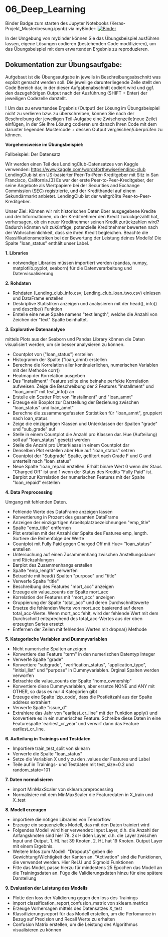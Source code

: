 # 06_Deep_Learning

Binder Badge zum starten des Jupyter Notebooks (Keras-Projekt_Musterloesung.ipynb) via myBinder: 
[![Binder](https://mybinder.org/badge_logo.svg)](https://mybinder.org/v2/gh/tristii/06_Deep_Learning/main?labpath=Keras_Projekt_Musterloesung.ipynb)


In der Umgebung von mybinder können Sie das Übungsbeispiel ausführen lassen, eigene Lösungen codieren (bestehenden Code modifizieren), um das Übungsbeispiel mit dem erwartenden Ergebnis zu reproduzieren.

## Dokumentation zur Übungsaufgabe: 
Aufgebaut ist die Übungsaufgabe in jeweils in Beschreibungsabschnitt was explizit gemacht werden soll. Die jeweilige darunterliegende Zelle stellt den Code Bereich dar, in der dieser Aufgabenabschnitt codiert wird und ggf. den dazugehörigen Output nach der Ausführung (SHIFT + Enter) der jeweiligen Codezelle darstellt.

! Um das zu erwartendee Ergebnis (Output) der Lösung im Übungsbeispiel nicht zu verlieren bzw. zu überschreiben, können Sie nach der Beschreibung der jeweiligen Teil-Aufgabe eine Zwischenzeile(neue Zeile) einfügen, in der Sie Ihre Lösung codieren um danach Ihren Code mit dem darunter liegenden Mustercode + dessen Output vergleichen/überprüfen zu können. 

**Vorgehensweise im Übungsbeispiel:**

Fallbeispiel: Der Datensatz

Wir werden einen Teil des LendingClub-Datensatzes von Kaggle verwenden: https://www.kaggle.com/wordsforthewise/lending-club
LendingClub ist ein US-basierter Peer-To-Peer-Kreditgeber mit Sitz in San Francisco, California.[3] Es war der erste Peer-to-Peer-Kreditgeber, der seine Angebote als Wertpapiere bei der Securities and Exchange Commission (SEC) registrierte, und der Kredithandel auf einem Sekundärmarkt anbietet. LendingClub ist der weltgrößte Peer-to-Peer-Kreditgeber. 

Unser Ziel: Können wir mit historischen Daten über ausgegebene Kredite und der Informationen, ob der Kreditnehmer den Kredit zurückgezahlt hat, vorhersagen, ob ein neuer Kreditnehmer seinen Kredit zurückzahlen wird? Dadurch könnten wir zukünftige, potenzielle Kreditnehmer bewerten nach der Wahrscheinlichkeit, dass sie ihren Kredit begleichen. Beachte die Klassifikationsmetriken bei der Bewertung der Leistung deines Modells!
Die Spalte "loan_status" enthält unser Label.

**1. Libraries**
* notwendige Libraries müssen importiert werden (pandas, numpy, matplotlib.pyplot, seaborn) für die Datenverarbeitung und Datenvisualisierung

**2. Rohdaten**
* Rohdaten (Lending_club_info.csv; Lending_club_loan_two.csv) einlesen und DataFrame erstellen
* Deskriptive Statistiken anzeigen und analysieren mit der head(), info() und describe() Funktion
* Erstelle eine neue Spalte namens "text length", welche die Anzahl von Zeichen der "text" Spalte beinhaltet.

**3. Explorative Datenanalyse**

mittels Plots aus der Seaborn und Pandas Library können die Daten visualisiert werden, um sie besser analysieren zu können. 
* Countplot von ("loan_status") erstellen
* Histogramm der Spalte ("loan_amnt) erstellen
* Berechne die Korrelation aller kontinuierlichen, numerischen Variablen mit der Methode corr()
* Heatmap der Korrelation ausgeben 
*  Das "installment"-Feature sollte eine beinahe perfekte Korrelation aufweisen. Zeige die Beschreibung der 2 Features "installment" und "loan_amnt" mit feat_info() an
*  Erstelle ein Scatter Plot von "installment" und "loan_amnt"
*  Erzeuge ein Boxplot zur Darstellung der Beziehung zwischen "loan_status" und loan_amnt"
*  Berechne die zusammengefassten Statistiken für "loan_amnt", gruppiert nach loan_status
*  Zeige die einzigartigen Klassen und Unterklassen der Spalten "grade" und "sub_grade" auf
*  Stelle in einem Countplot die Anzahl pro Klassen dar. Hue (Aufteilung) soll auf "loan_status" gesetzt werden
*  Stelle die Anzahl pro Unterklasse in einem Countplot dar
*  Denselben Plot erstellen aber Hue auf "loan_status" setzen 
*  Countplot der "Subgrade" Spalte, gefiltert nach Grade F und G und unterteilt nach "loan_status"
*  Neue Spalte "loan_repaid erstellen. Erhält binäre Wert 0 wenn der Staus "Charged Off" ist und 1 wenn der Status des Kredits "Fully Paid" ist.
*  Barplot zur Korrelation der numerischen Features mit der Spalte "loan_repaid" erstellen 
 
 
**4. Data Preprocessing**

Umgang mit fehlenden Daten.
* Fehlende Werte des DataFrame anzeigen lassen
* Konvertierung in Prozent des gesamten DataFrame
* Anzeigen der einzigartigen Arbeitsplatzbezeichnungen "emp_title" 
* Spalte "emp_title" entfernen 
* Plot erstellen mit der Anzahl der Spalte des Features emp_length. Sortiere die Reihenfolge der Werte
* Countplot mit Fully Paid gegen Charged Off mit Hue= "loan_status" erstellen
* Untersuchung auf einen Zusammenhang zwischen Anstellungsdauer und Rückzahlungen
* Barplot des Zusammenhangs erstellen 
* Spalte "emp_length" verwerfen
* Betrachte mit head() Spalten "purpose" und "title"
* Verwerfe Spalte "title"
* Beschreibung des Features "mort_acc" anzeigen 
* Erzeuge ein value_counts der Spalte mort_acc
* Korrelation der Features mit "mort_acc" anzeigen
* Gruppierung der Spalte "total_acc" und deren Durchschnittswerte
* Ersetze die fehlenden Werte von mort_acc basierend auf deren total_acc-Werte. Wenn mort_acc fehlt, wird der fehlende Wert mit dem Durchschnitt entsprechend des total_acc-Wertes aus der oben erzeugten Series ersetzt
* Entfernen der Zeilen mit fehlenden Werten mit dropna() Methode


**5. Kategorische Variablen und Dummyvariablen**
* Nicht numerische Spalten anzeigen 
* Konvertiere das Feature "term" in den numerischen Datentyp Integer
* Verwerfe Spalte "grade"
* Konvertiere "subgrade", "verification_status", "application_type", "initial_list" und "purpose" in Dummyvariablen. Orginal Spalten werden verworfen 
* Betrachte die value_counts der Spalte "home_ownership"
* Konvertiere diese Dummyvariablen, aber ersetze NONE und ANY mit OTHER, so dass es nur 4 Kategorien gibt
* Erzeuge eine Spalte 'zip_code', dass die Postleitzahl aus der Spalte address extrahiert
* Verwerfe Spalte "issue_d"
* Extrahiere das Jahr von "earliest_cr_line" mit der Funktion apply() und konvertiere es in ein numerisches Feature. Schreibe diese Daten in eine Featurespalte 'earliest_cr_year' und verwirf dann das Feature earliest_cr_line.


**6. Aufteilung in Trainings und Testdaten**
* Importiere train_test_split von sklearn
* Verwerfe die Spalte "loan_status"
* Setze die Variablen X und y zu den .values der Features und Label
* Teile auf in Trainings- und Testdaten mit test_size=0.2 und random_state=101

**7. Daten normalisieren**
* import MinMaxScaler von sklearn.preprocessing 
* Normalisiere mit dem MinMaxScaler die Featuredaten in X_train und X_test 

**8. Modell erzeugen**
* importiere die nötigen Libraries von Tensorflow
* Erzeuge ein sequenzielles Modell, das mit den Daten trainiert wird
* Folgendes Modell wird hier verwendet: Input Layer, d.h. die Anzahl der Anfangsknoten sind hier 78.
2x Hidden Layer, d.h. die Layer zwischen Input und Output. 1. HL hat 39 Knoten, 2. HL hat 19 Knoten.
Output Layer mit einem Ergebnis.
* Weitere Infos zum Modell: "Dropouts" geben die Gewichtung/Wichtigkeit der Kanten an.
"Activation" sind die Funktionen, die verwendet werden. Hier ReLU und Sigmoid Funktionen
* Fitte das Model, passe hierzu für mindestens 25 Epochen das Modell an die Trainingsdaten an. Füge die Validierungsdaten hinzu für eine spätere Darstellung

**9. Evaluation der Leistung des Modells** 
* Plotte den loss der Validierung gegen den loss des Trainings
* import classification_report,confusion_matrix von sklearn.metrics
* Erzeuge Vorhersagen mittels des Datensatzes X_test 
* Klassifizierungsreport für das Modell erstellen, um die Perfomance in Bezug auf Precision und Recall Werte zu erhalten
* Confusion Matrix erstellen, um die Leistung des Algorithmus visualisieren zu können
